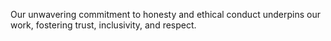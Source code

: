 Our unwavering commitment to honesty and ethical conduct
underpins our work, fostering trust, inclusivity, and respect.

